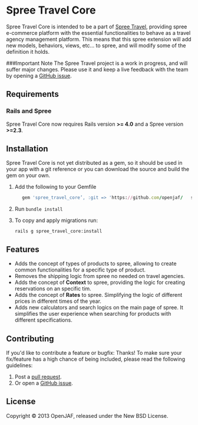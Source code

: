 Spree Travel Core
=========
Spree Travel Core is intended to be a part of [Spree Travel](https://github.com/openjaf/spree_travel/), providing spree e-commerce platform with the essential functionalities to behave as a travel agency management platform. This means that this spree extension will add new models, behaviors, views, etc… to spree, and will modify some of the definition it holds.

###Important Note
The Spree Travel project is a work in progress, and will suffer major changes. Please use it and keep a live feedback with the team by opening a [GitHub issue](https://github.com/openjaf/spree_travel_core/issues/new).

Requirements
------------
### Rails and Spree
Spree Travel Core now requires Rails version **>= 4.0** and a Spree version **>=2.3**.

Installation
------------

Spree Travel Core is not yet distributed as a gem, so it should be used in your app with a git reference or you can download the source and build the gem on your own.

1. Add the following to your Gemfile

  ```ruby
		gem 'spree_travel_core’, :git => 'https://github.com/openjaf/	spree_travel_core.git', :branch => '2-3-stable'
  ```

2. Run `bundle install`

3. To copy and apply migrations run:

	```
	rails g spree_travel_core:install
	```

Features
------------

- Adds the concept of types of products to spree, allowing to create common functionalities for a specific type of product.
- Removes the shipping logic from spree no needed on travel agencies.
- Adds the concept of **Context** to spree, providing the logic for creating reservations on an specific tim.
- Adds the concept of **Rates** to spree. Simplifying the logic of different prices in different times of the year.
- Adds new calculators and search logics on the main page of spree. It simplifies the user experience when searching for products with different specifications.


Contributing
------------

If you'd like to contribute a feature or bugfix: Thanks! To make sure your
fix/feature has a high chance of being included, please read the following
guidelines:

1. Post a [pull request](https://github.com/openjaf/spree_travel_core/compare/).
2. Or open a [GitHub issue](https://github.com/openjaf/spree_travel_core/issues/new).

License
-------
Copyright © 2013 OpenJAF, released under the New BSD License.